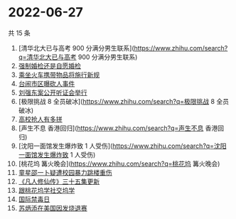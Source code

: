 # 2022-06-27

共 15 条

<!-- BEGIN -->
<!-- 最后更新时间 Mon Jun 27 2022 09:39:42 GMT+0800 (China Standard Time) -->

1. [清华北大已与高考 900 分满分男生联系](https://www.zhihu.com/search?q=清华北大已与高考 900 分满分男生联系)
1. [强制婚检还是自愿婚检](https://www.zhihu.com/search?q=强制婚检还是自愿婚检)
1. [乘坐火车携带物品将施行新规](https://www.zhihu.com/search?q=乘坐火车携带物品将施行新规)
1. [台闹市区曝砍人事件](https://www.zhihu.com/search?q=台闹市区曝砍人事件)
1. [刘强东案公开听证会举行](https://www.zhihu.com/search?q=刘强东案公开听证会举行)
1. [极限挑战 8 全员破冰](https://www.zhihu.com/search?q=极限挑战 8 全员破冰)
1. [高校抢人有多拼](https://www.zhihu.com/search?q=高校抢人有多拼)
1. [声生不息 香港回归](https://www.zhihu.com/search?q=声生不息 香港回归)
1. [沈阳一面馆发生爆炸致 1 人受伤](https://www.zhihu.com/search?q=沈阳一面馆发生爆炸致 1 人受伤)
1. [桃花坞 篝火晚会](https://www.zhihu.com/search?q=桃花坞 篝火晚会)
1. [童星邵一卜疑遭校园暴力跳楼重伤](https://www.zhihu.com/search?q=童星邵一卜疑遭校园暴力跳楼重伤)
1. [《凡人修仙传》三十五集更新](https://www.zhihu.com/search?q=《凡人修仙传》三十五集更新)
1. [跟桃花坞学社交坞学](https://www.zhihu.com/search?q=跟桃花坞学社交坞学)
1. [国际禁毒日](https://www.zhihu.com/search?q=国际禁毒日)
1. [苏炳添在美国因发烧退赛](https://www.zhihu.com/search?q=苏炳添在美国因发烧退赛)

<!-- END -->
